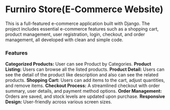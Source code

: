 # Furniro Store(E-Commerce Website)

This is a full-featured e-commerce application built with Django. The project includes essential e-commerce features such as a shopping cart, product management, user registration, login, checkout, and order management, all developed with clean and simple code.


### Features

**Categorized Products:** User can see Product by Categories.
**Product Listing:**  Users can browse all the listed products.
**Product Detail:**  Users can see the detail of the product like description and also can see the related products.
**Shopping Cart:** Users can add items to the cart, adjust quantities, and remove items.
**Checkout Process:** A streamlined checkout with order summary, user details, and payment method options.
**Order Management:** Orders are saved, and stock levels are updated upon purchase.
**Responsive Design:** User-friendly across various screen sizes.


